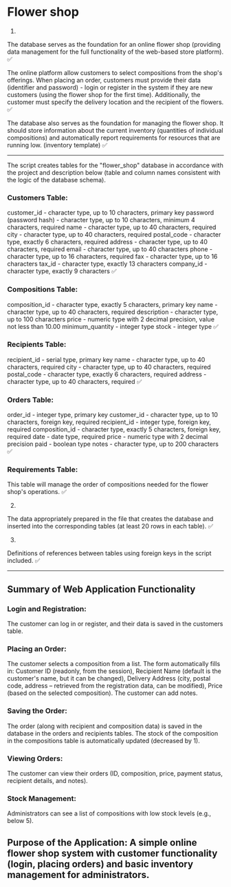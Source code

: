 # Flower shop

1.
The database serves as the foundation for an online flower shop 
(providing data management for the full functionality of the web-based store platform). ✅

The online platform allow customers to select compositions from the shop's offerings. 
When placing an order, customers must provide their data (identifier and password) - login
or register in the system if they are new customers (using the flower shop for the first time). 
Additionally, the customer must specify the delivery location and the recipient of the flowers. ✅

The database also serves as the foundation for managing the flower shop. 
It should store information about the current inventory (quantities of individual compositions) 
and automatically report requirements for resources that are running low. (inventory template) ✅

----------------------------------------------------------------------------------------------------------
The script creates tables for the "flower_shop" database in accordance with the project 
and description below (table and column names consistent with the logic of the database schema).

### Customers Table:
customer_id - character type, up to 10 characters, primary key
password (password hash) - character type, up to 10 characters, minimum 4 characters, required
name - character type, up to 40 characters, required
city - character type, up to 40 characters, required
postal_code - character type, exactly 6 characters, required
address - character type, up to 40 characters, required
email - character type, up to 40 characters
phone - character type, up to 16 characters, required
fax - character type, up to 16 characters
tax_id - character type, exactly 13 characters
company_id - character type, exactly 9 characters ✅

### Compositions Table:
composition_id - character type, exactly 5 characters, primary key
name - character type, up to 40 characters, required
description - character type, up to 100 characters
price - numeric type with 2 decimal precision, value not less than 10.00
minimum_quantity - integer type
stock - integer type ✅

### Recipients Table:
recipient_id - serial type, primary key
name - character type, up to 40 characters, required
city - character type, up to 40 characters, required
postal_code - character type, exactly 6 characters, required
address - character type, up to 40 characters, required ✅

### Orders Table:
order_id - integer type, primary key
customer_id - character type, up to 10 characters, foreign key, required
recipient_id - integer type, foreign key, required
composition_id - character type, exactly 5 characters, foreign key, required
date - date type, required
price - numeric type with 2 decimal precision
paid - boolean type
notes - character type, up to 200 characters ✅

### Requirements Table:
This table will manage the order of compositions needed for the flower shop's operations. ✅


2.
The data appropriately prepared in the file that creates the database and inserted into the corresponding tables 
(at least 20 rows in each table). ✅


3.
Definitions of references between tables using foreign keys in the script included. ✅


----------------------------------------------------------------------------------------------------------
## Summary of Web Application Functionality

### Login and Registration:
The customer can log in or register, and their data is saved in the customers table.

### Placing an Order:
The customer selects a composition from a list.
The form automatically fills in:
Customer ID (readonly, from the session),
Recipient Name (default is the customer's name, but it can be changed),
Delivery Address (city, postal code, address – retrieved from the registration data, can be modified),
Price (based on the selected composition).
The customer can add notes.

### Saving the Order:
The order (along with recipient and composition data) is saved in the database in the orders and recipients tables.
The stock of the composition in the compositions table is automatically updated (decreased by 1).

### Viewing Orders:
The customer can view their orders (ID, composition, price, payment status, recipient details, and notes).

### Stock Management:
Administrators can see a list of compositions with low stock levels (e.g., below 5).

## Purpose of the Application: A simple online flower shop system with customer functionality (login, placing orders) and basic inventory management for administrators.
